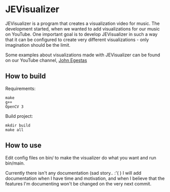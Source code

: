 # JEVisualizer
JEVisualizer is a program that creates a visualization video for music. The development started, when we wanted to add visualizations for our music on YouTube. One important goal is to develop JEVisualizer in such a way that it can be configured to create very different visualizations - only imagination should be the limit.

Some examples about visualizations made with JEVisualizer can be found on our YouTube channel, [John Egestas](https://www.youtube.com/channel/UCSA9SAK2T-KkLAR59Jwy78w)

## How to build
Requirements:
```
make
g++
OpenCV 3 
```
Build project:
```
mkdir build
make all
```
## How to use
Edit config files on bin/ to make the visualizer do what you want and run bin/main.

Currently there isn't any documentation (sad story.. :'( ) I will add documentation when I have time and motivation, and when I believe that the features I'm documenting won't be changed on the very next commit.
